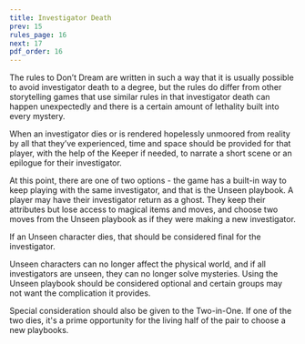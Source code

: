 ```yaml
---
title: Investigator Death
prev: 15
rules_page: 16
next: 17
pdf_order: 16
---
```


The rules to Don’t Dream are written in such a way that it is usually possible to avoid investigator death to a degree, but the rules do differ from other storytelling games that use similar rules in that investigator death can happen unexpectedly and there is a certain amount of lethality built into every mystery.

When an investigator dies or is rendered hopelessly unmoored from reality by all that they’ve experienced, time and space should be provided for that player, with the help of the Keeper if needed, to narrate a short scene or an epilogue for their investigator.

At this point, there are one of two options - the game has a built-in way to keep playing with the same investigator, and that is the Unseen playbook. A player may have their investigator return as a ghost. They keep their attributes but lose access to magical items and moves, and choose two moves from the Unseen playbook as if they were making a new investigator.

If an Unseen character dies, that should be considered final for the investigator.

Unseen characters can no longer affect the physical world, and if all investigators are unseen, they can no longer solve mysteries. Using the Unseen playbook should be considered optional and certain groups may not want the complication it provides.

Special consideration should also be given to the Two-in-One. If one of the two dies, it's a prime opportunity for the living half of the pair to choose a new playbooks.

